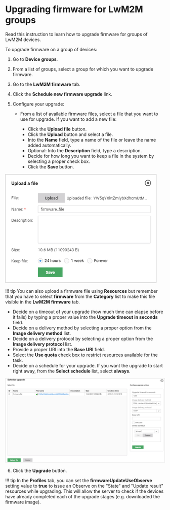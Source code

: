 # Upgrading firmware for LwM2M groups

Read this instruction to learn how to upgrade firmware for groups of LwM2M devices.

To upgrade firmware on a group of devices:

1. Go to **Device groups**.
2. From a list of groups, select a group for which you want to upgrade firmware.
3. Go to the **LwM2M firmware** tab.
4. Click the **Schedule new firmware upgrade** link.
5. Configure your upgrade:

   * From a list of available firmware files, select a file that you want to use for upgrade. If you want to add a new file:

     * Click the **Upload file** button.
     * Click the **Upload** button and select a file.
     * Into the **Name** field, type a name of the file or leave the name added automatically.
     * Optional: Into the **Description** field, type a description.
     * Decide for how long you want to keep a file in the system by selecting a proper check box.
     * Click the **Save** button.

![Uploading a new firmware file](images/Uploading_firmware_file.png "Uploading a new firmware file")

!!! tip
    You can also upload a firmware file using **Resources** but remember that you have to select **firmware** from the **Category** list to make this file visible in the **LwM2M firmware** tab.

   * Decide on a timeout of your upgrade (how much time can elapse before it fails) by typing a proper value into the **Upgrade timeout in seconds** field.
   * Decide on a delivery method by selecting a proper option from the **Image delivery method** list.
   * Decide on a delivery protocol by selecting a proper option from the **Image delivery protocol** list.
   * Provide a proper URI into the **Base URI** field.
   * Select the **Use quota** check box to restrict resources available for the task.
   * Decide on a schedule for your upgrade. If you want the upgrade to start right away, from the **Select schedule** list, select **always**.

![Upgrading firmware](images/Upgrading_firmware_for_LwM2M_groups.png "Upgrading firmware")

6. Click the **Upgrade** button.

!!! tip
    In the **Profiles** tab, you can set the ****firmwareUpdateUseObserve**** setting value to ****true**** to issue an Observe on the "State" and "Update result" resources while upgrading. This will allow the server to check if the devices have already completed each of the upgrade stages (e.g. downloaded the firmware image).
